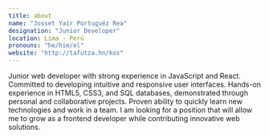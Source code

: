 ```yaml
---
title: about
name: "Josset Yair Portuguéz Rea"
designation: "Junior Developer"
location: Lima - Perú
pronouns: "he/him/el"
website: "http://tafutza.hn/kos"
---
```

Junior web developer with strong experience in JavaScript and React. Committed to developing intuitive and responsive user interfaces. Hands-on experience in HTML5, CSS3, and SQL databases, demonstrated through personal and collaborative projects. Proven ability to quickly learn new technologies and work in a team. I am looking for a position that will allow me to grow as a frontend developer while contributing innovative web solutions.